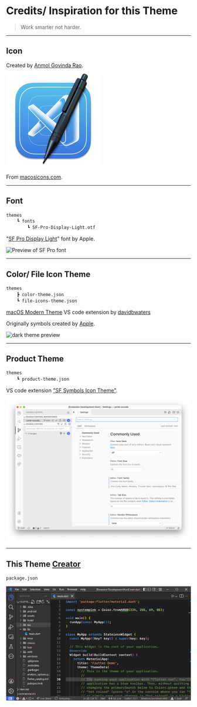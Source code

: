 # Credits/ Inspiration for this Theme

> Work smarter not harder.

---

## Icon

Created by [Anmol Govinda Rao](https://macosicons.com/#/u/Anmol%20Govinda%20Rao).

![Theme icon](assets/e27b1cf72287e89bdcab3c24fe6db070_1620946793756_256x256x32.png)

From [macosicons.com](https://macosicons.com).

---

## Font

```txt
themes
    ┗ fonts
        ┗ SF-Pro-Display-Light.otf
```

"[SF Pro Display Light](https://developers.apple.com/fonts/)" font by Apple.

![Preview of SF Pro font](https://www.fontmirror.com/app_public/files/t/1/featured_image/2021/05/featured_8771.jpg)

---

## Color/ File Icon Theme

```txt
themes
    ┣ color-theme.json
    ┗ file-icons-theme.json
```

[macOS Modern Theme](https://marketplace.visualstudio.com/items?itemName=davidbwaters.macos-modern-theme) VS code extension by [davidbwaters](https://marketplace.visualstudio.com/publishers/davidbwaters)

Originally symbols created by [Apple](https://developer.apple.com/sf-symbols/).

![dark theme preview](https://github.com/davidbwaters/macOS-modern-vscode-theme/raw/master/images/shot4.png)

---

## Product Theme

```txt
themes
    ┗ product-theme.json
```

VS code extension ["SF Symbols Icon Theme"](https://marketplace.visualstudio.com/items?itemName=j-f1.sf-symbols).

![Product theme preview](https://github.com/j-f1/sf-symbols-vscode/raw/HEAD/screenshot.png)

---

## This Theme [Creator](https://hetp05.github.io/hetp/)

```txt
package.json
```

![My theme preview](assets/Screenshot-1.png)
